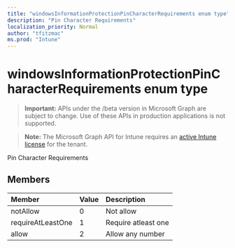 ```yaml
---
title: "windowsInformationProtectionPinCharacterRequirements enum type"
description: "Pin Character Requirements"
localization_priority: Normal
author: "tfitzmac"
ms.prod: "Intune"
---
```


# windowsInformationProtectionPinCharacterRequirements enum type

> **Important:** APIs under the /beta version in Microsoft Graph are subject to change. Use of these APIs in production applications is not supported.

> **Note:** The Microsoft Graph API for Intune requires an [active Intune license](https://go.microsoft.com/fwlink/?linkid=839381) for the tenant.

Pin Character Requirements

## Members
|Member|Value|Description|
|:---|:---|:---|
|notAllow|0|Not allow|
|requireAtLeastOne|1|Require atleast one|
|allow|2|Allow any number|




